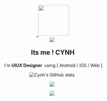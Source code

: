 <div align="center">

<p>

</p>
<p>
 <h2>&nbsp;<a target="_blank" rel="noopener noreferrer" href="https://i.giphy.com/media/GjLuAGAoazPSgg25NI/giphy.webp">
  <img src="https://i.giphy.com/media/GjLuAGAoazPSgg25NI/giphy.webp" width="100" data-canonical-src="https://media.giphy.com/media/hvRJCLFzcasrR4ia7z/giphy.gif" style="max-width: 100%;"></a> <br>
  

  
  <img src="https://capsule-render.vercel.app/api?type=transparent&color=auto&height=40&section=header&text=welcome%20!&fontSize=18&animation=twinkling&fontColor=42FF00" />
  
  
  
 &nbsp; Its me ! CYNH&nbsp; </h2> &nbsp; I'm <b>UIUX Designer&nbsp;</b> using [ Android / iOS / Web ]<br/>
</p>






![Cynh's GitHub stats](https://github-readme-stats.vercel.app/api?username=cynhwithcode&theme=graywhite&show_icons=true)




<a href="https://soundcloud.com/cynh-k"><img src="https://img.shields.io/badge/Myplaylist-FF3300?style=flat-square&logo=SoundCloud&logoColor=white&link=https://soundcloud.com/cynh-k"/></a>


<a href="https://hits.seeyoufarm.com">
 <img src="https://hits.seeyoufarm.com/api/count/incr/badge.svg?url=https%3A%2F%2Fgithub.com%2Fgjbae1212%2Fhit-counter&count_bg=%23000000&title_bg=%23555555&icon=myspace.svg&icon_color=%23E7E7E7&title=hits&edge_flat=true"/></a>
  
</div>
